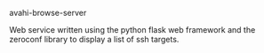 avahi-browse-server

Web service written using the python flask web framework and the zeroconf
library to display a list of ssh targets.
